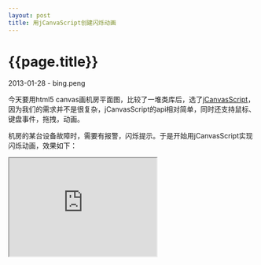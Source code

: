 ```yaml
---
layout: post
title: 用jCanvaScript创建闪烁动画
---
```


{{page.title}}
=================
<p>2013-01-28 - bing.peng</p>

<p>
今天要用html5 canvas画机房平面图，比较了一堆类库后，选了<a target="_blank" href="http://jcscript.com">jCanvasScript</a>，
因为我们的需求并不是很复杂，jCanvasScript的api相对简单，同时还支持鼠标、键盘事件，拖拽，动画。
</p>

<p>机房的某台设备故障时，需要有报警，闪烁提示。于是开始用jCanvasScript实现闪烁动画，效果如下：</p>

<div style="height:200px; width:300px;">
	<iframe width="100%" height="100%" src="http://pengbing.me/examples/jCanvaScript-blink-animate.html" />
</div>

<p>jCanvaScript提供了一个动画函数，定义如下：</p>

<pre class="brush:js">

animate(object parameters)
animate(object parameters, positive int duration)
//object parameters：动画参数对象，比如{x:180}，表示对象在x轴上移动到180px处；
//positive int duration：动画完成时间，如移动对象到x轴180px处，过程时间；
//function fn：动画完成后的回调函数
animate(object parameters, positive int duration, function fn)
animate(object parameters, positive int duration, object easing)
animate(object parameters, positive int duration, object easing, function fn)
animate(object parameters, positive int duration, object easing, object onstep, function fn)

</pre>





